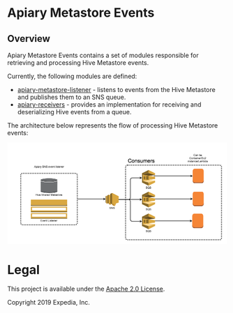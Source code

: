# Apiary Metastore Events

##  Overview
Apiary Metastore Events contains a set of modules responsible for retrieving and processing Hive Metastore events.

Currently, the following modules are defined:
 - [apiary-metastore-listener](apiary-metastore-listener) - listens to events from the Hive Metastore and publishes them to an SNS queue.
 - [apiary-receivers](apiary-receivers) - provides an implementation for receiving and deserializing Hive events from a queue.
 
The architecture below represents the flow of processing Hive Metastore events:

![Apiary SNS event listener Architecture.](images/Apiary_SNS_event_listener.png  "Apiary SNS event listener.")

# Legal
This project is available under the [Apache 2.0 License](http://www.apache.org/licenses/LICENSE-2.0.html).

Copyright 2019 Expedia, Inc.

